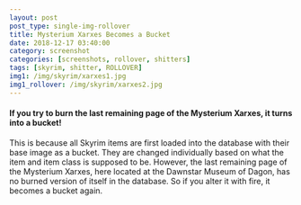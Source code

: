 ```yaml
---
layout: post
post_type: single-img-rollover
title: Mysterium Xarxes Becomes a Bucket
date: 2018-12-17 03:40:00
category: screenshot
categories: [screenshots, rollover, shitters]
tags: [skyrim, shitter, ROLLOVER]
img1: /img/skyrim/xarxes1.jpg
img1_rollover: /img/skyrim/xarxes2.jpg
---
```

#### If you try to burn the last remaining page of the Mysterium Xarxes, it turns into a bucket!

This is because all Skyrim items are first loaded into the database with their base image as a bucket. They are changed individually based on what the item and item class is supposed to be. However, the last remaining page of the Mysterium Xarxes, here located at the Dawnstar Museum of Dagon, has no burned version of itself in the database. So if you alter it with fire, it becomes a bucket again.
